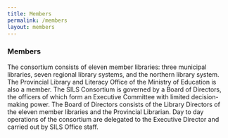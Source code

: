 ```yaml
---
title: Members
permalink: /members
layout: members
---
```

### Members

The consortium consists of eleven member libraries: three municipal libraries, seven regional library systems, and the northern library system. The Provincial Library and Literacy Office of the Ministry of Education is also a member. The SILS Consortium is governed by a Board of Directors, the officers of which form an Executive Committee with limited decision-making power. The Board of Directors consists of the Library Directors of the eleven member libraries and the Provincial Librarian. Day to day operations of the consortium are delegated to the Executive Director and carried out by SILS Office staff.